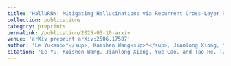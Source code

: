```yaml
---
title: "HalluRNN: Mitigating Hallucinations via Recurrent Cross-Layer Reasoning in Large Vision-Language Models"
collection: publications
category: preprints
permalink: /publication/2025-05-10-arxiv
venue: 'arXiv preprint arXiv:2506.17587'
author: 'Le Yu<sup>*</sup>, Kaishen Wang<sup>*</sup>, Jianlong Xiong, Yue Cao, Tao He'
citation: 'Le Yu, Kaishen Wang, Jianlong Xiong, Yue Cao, and Tao He. (2025). "HalluRNN: Mitigating Hallucinations via Recurrent Cross-Layer Reasoning in Large Vision-Language Models." <i>arXiv preprint arXiv:2506.17587</i>, 2025.'
---
```

